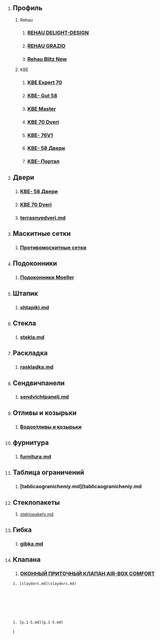 1. ## Профиль
      1. Rehau
         1. ### [REHAU DELIGHT-DESIGN](Delight-Design.md)
         1. ### [REHAU GRAZIO](GRAZIO.md)
         1. ### [Rehau Blitz New](BlitzNew.md)
      1. KBE
         1. ### [KBE Expert  70](kveekspert.md)
         1. ### [KBE- Gut 58](kveGut58.md)
         1. ### [KBE Master](kveMaster.md)
         1. ### [KBE 70 Dveri ](kve70dveri.md)
         1. ### [KBE- 76V1](kve76V1.md)
         1. ### [KBE- 58 Двери](kveGut58dveri.md)
         1. ### [KBE- Портал](portal.md)     
 1. ## Двери
       1. ### [KBE- 58 Двери](kveGut58dveri.md)
       1. ### [KBE 70 Dveri ](kve70dveri.md)
       1. ### [terrasnyedveri.md](terrasnyedveri.md)

 1. ## Маскитные сетки  
      1. ### [Противомоскитные сетки](moskitnyesetki.md)   
 1. ## Подоконники
       1. ### [Подоконники Moeller](podokonniki.md)
 1. ## Штапик
       1. ### [shtapiki.md](shtapiki.md)
  1. ## Стекла
        1. ### [stekla.md](stekla.md)
  1. ## Раскладка
        1. ### [raskladka.md](raskladka.md)
  1. ## Сендвичпанели
        1. ### [sendvichtpaneli.md](sendvichtpaneli.md)           
  1. ## Отливы и козырьки
        1. ### [Водоотливы и козырьки](otlivykozyrjki.md)
  1. ## фурнитура
        1. ### [furnitura.md](furnitura.md)
  1. ## Таблица ограничений
        1. ### [tablicaogranicheniy.md](tablicaogranicheniy.md          
  1. ## Стеклопакеты
        1. [steklopakety.md](steklopakety.md)

  1. ## Гибка
        1. ### [gibka.md](gibka.md)      
  1. ## Клапана
        1. ### [ОКОННЫЙ ПРИТОЧНЫЙ КЛАПАН AIR-BOX COMFORT](klapany.md)  




         1. [slaydors.md](slaydors.md)








         1. [p.1-5.md](p.1-5.md)

        )       
